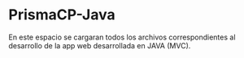 # PrismaCP-Java
En este espacio se cargaran todos los archivos correspondientes al desarrollo de la app web desarrollada en JAVA (MVC).
